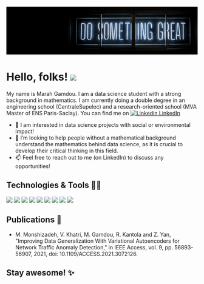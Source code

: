 [![Header](https://github.com/MarahGamdou/MarahGamdou/blob/main/do_something_great.jfif "Header")](https://some-url.dev/)

# Hello, folks! <img src="https://raw.githubusercontent.com/MartinHeinz/MartinHeinz/master/wave.gif" width="30px">

My name is Marah Gamdou. I am a data science student with a strong background in mathematics. I am currently doing a double degree in an engineering school (CentraleSupelec) and a research-oriented school (MVA Master of ENS Paris-Saclay). 
You can find me on [![Linkedin](https://i.stack.imgur.com/gVE0j.png) LinkedIn](https://www.linkedin.com/in/marah-gamdou-4b008b151/)

- 🌱 I am interested in data science projects with social or environmental impact!
- 🤝 I’m looking to help people without a mathematical background understand the mathematics behind data science, as it is crucial to develop their critical thinking in this field. 
- 📫 Feel free to reach out to me (on LinkedIn) to discuss any opportunities!

## Technologies & Tools 👩‍💻

![](https://img.shields.io/badge/Code-Python-informational?style=flat&logo=python&logoColor=white&color=ff69b4)
![](https://img.shields.io/badge/Code-Cython-informational?style=flat&logo=python&logoColor=white&color=ff69b4)
![](https://img.shields.io/badge/Code-R-informational?style=flat&logo=R&logoColor=white&color=ff69b4)
![](https://img.shields.io/badge/Code-Java-informational?style=flat&logo=java&logoColor=white&color=ff69b4)
![](https://img.shields.io/badge/Code-C++-informational?style=flat&logo=cplusplus&logoColor=white&color=ff69b4)
![](https://img.shields.io/badge/Tools-Docker-informational?style=flat&logo=docker&logoColor=white&color=ff69b4)
![](https://img.shields.io/badge/Tools-Spark-informational?style=flat&logo=apachespark&logoColor=white&color=ff69b4)
![](https://img.shields.io/badge/Tools-Hadoop-informational?style=flat&logo=hadoop&logoColor=white&color=ff69b4)
![](https://img.shields.io/badge/Shell-Bash-informational?style=flat&logo=gnubash&logoColor=white&color=ff69b4)

## Publications 📰

* M. Monshizadeh, V. Khatri, M. Gamdou, R. Kantola and Z. Yan, "Improving Data Generalization With Variational Autoencoders for Network Traffic Anomaly Detection," in IEEE Access, vol. 9, pp. 56893-56907, 2021, doi: 10.1109/ACCESS.2021.3072126.
## Stay awesome! ✨
